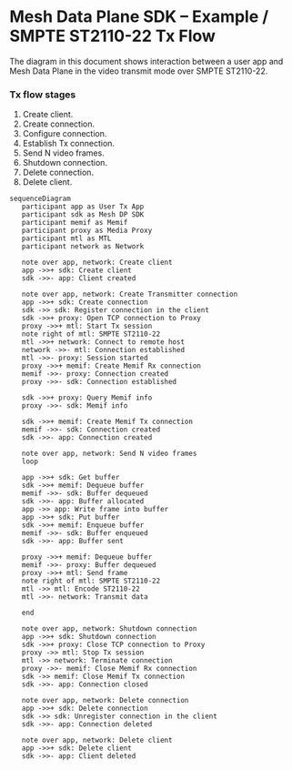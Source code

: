 # Mesh Data Plane SDK – Example / SMPTE ST2110-22 Tx Flow

The diagram in this document shows interaction between a user app and Mesh Data Plane in the video transmit mode over SMPTE ST2110-22.

### Tx flow stages
1. Create client.
1. Create connection.
1. Configure connection.
1. Establish Tx connection.
1. Send N video frames.
1. Shutdown connection.
1. Delete connection.
1. Delete client.

```mermaid
sequenceDiagram
   participant app as User Tx App
   participant sdk as Mesh DP SDK
   participant memif as Memif
   participant proxy as Media Proxy
   participant mtl as MTL
   participant network as Network

   note over app, network: Create client
   app ->>+ sdk: Create client
   sdk ->>- app: Client created

   note over app, network: Create Transmitter connection
   app ->>+ sdk: Create connection
   sdk ->> sdk: Register connection in the client
   sdk ->>+ proxy: Open TCP connection to Proxy
   proxy ->>+ mtl: Start Tx session
   note right of mtl: SMPTE ST2110-22
   mtl ->>+ network: Connect to remote host
   network ->>- mtl: Connection established
   mtl ->>- proxy: Session started
   proxy ->>+ memif: Create Memif Rx connection
   memif ->>- proxy: Connection created
   proxy ->>- sdk: Connection established

   sdk ->>+ proxy: Query Memif info
   proxy ->>- sdk: Memif info

   sdk ->>+ memif: Create Memif Tx connection
   memif ->>- sdk: Connection created
   sdk ->>- app: Connection created

   note over app, network: Send N video frames
   loop

   app ->>+ sdk: Get buffer
   sdk ->>+ memif: Dequeue buffer
   memif ->>- sdk: Buffer dequeued
   sdk ->>- app: Buffer allocated
   app ->> app: Write frame into buffer
   app ->>+ sdk: Put buffer
   sdk ->>+ memif: Enqueue buffer
   memif ->>- sdk: Buffer enqueued
   sdk ->>- app: Buffer sent

   proxy ->>+ memif: Dequeue buffer
   memif ->>- proxy: Buffer dequeued
   proxy ->>+ mtl: Send frame
   note right of mtl: SMPTE ST2110-22
   mtl ->> mtl: Encode ST2110-22
   mtl ->>- network: Transmit data

   end

   note over app, network: Shutdown connection
   app ->>+ sdk: Shutdown connection
   sdk ->>+ proxy: Close TCP connection to Proxy
   proxy ->> mtl: Stop Tx session
   mtl ->> network: Terminate connection
   proxy ->>- memif: Close Memif Rx connection
   sdk ->> memif: Close Memif Tx connection
   sdk ->>- app: Connection closed

   note over app, network: Delete connection
   app ->>+ sdk: Delete connection
   sdk ->> sdk: Unregister connection in the client
   sdk ->>- app: Connection deleted

   note over app, network: Delete client
   app ->>+ sdk: Delete client
   sdk ->>- app: Client deleted

```
